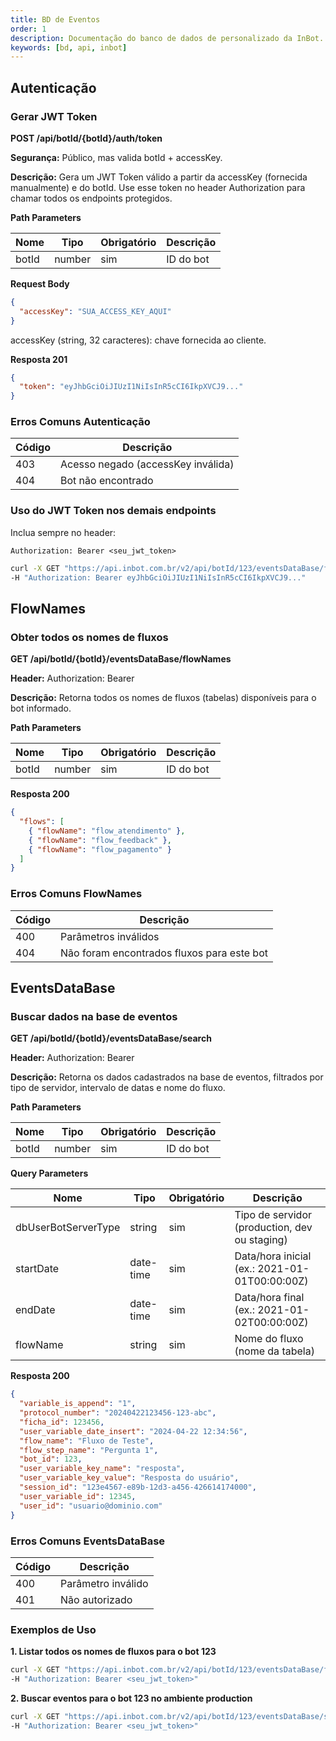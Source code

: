 ```yaml
---
title: BD de Eventos
order: 1
description: Documentação do banco de dados de personalizado da InBot.
keywords: [bd, api, inbot]
---
```


## Autenticação

### Gerar JWT Token

**POST /api/botId/{botId}/auth/token**

**Segurança:** Público, mas valida botId + accessKey.

**Descrição:** Gera um JWT Token válido a partir da accessKey (fornecida manualmente) e do botId. Use esse token no header Authorization para chamar todos os endpoints protegidos.

**Path Parameters**

| Nome  | Tipo   | Obrigatório | Descrição |
| ----- | ------ | ----------- | --------- |
| botId | number | sim         | ID do bot |

**Request Body**

```json
{
  "accessKey": "SUA_ACCESS_KEY_AQUI"
}
```

accessKey (string, 32 caracteres): chave fornecida ao cliente.

**Resposta 201**

```json
{
  "token": "eyJhbGciOiJIUzI1NiIsInR5cCI6IkpXVCJ9..."
}
```

### Erros Comuns Autenticação

| Código | Descrição                          |
| ------ | ---------------------------------- |
| 403    | Acesso negado (accessKey inválida) |
| 404    | Bot não encontrado                 |

### Uso do JWT Token nos demais endpoints

Inclua sempre no header:

`Authorization: Bearer <seu_jwt_token>`

```bash
curl -X GET "https://api.inbot.com.br/v2/api/botId/123/eventsDataBase/flowNames" \
-H "Authorization: Bearer eyJhbGciOiJIUzI1NiIsInR5cCI6IkpXVCJ9..."
```

## FlowNames

### Obter todos os nomes de fluxos

**GET /api/botId/{botId}/eventsDataBase/flowNames**

**Header:** Authorization: Bearer <token>

**Descrição:** Retorna todos os nomes de fluxos (tabelas) disponíveis para o bot informado.

**Path Parameters**

| Nome  | Tipo   | Obrigatório | Descrição |
| ----- | ------ | ----------- | --------- |
| botId | number | sim         | ID do bot |

**Resposta 200**

```json
{
  "flows": [
    { "flowName": "flow_atendimento" },
    { "flowName": "flow_feedback" },
    { "flowName": "flow_pagamento" }
  ]
}
```

### Erros Comuns FlowNames

| Código | Descrição                                  |
| ------ | ------------------------------------------ |
| 400    | Parâmetros inválidos                       |
| 404    | Não foram encontrados fluxos para este bot |

## EventsDataBase

### Buscar dados na base de eventos

**GET /api/botId/{botId}/eventsDataBase/search**

**Header:** Authorization: Bearer <token>

**Descrição:** Retorna os dados cadastrados na base de eventos, filtrados por tipo de servidor, intervalo de datas e nome do fluxo.

**Path Parameters**

| Nome  | Tipo   | Obrigatório | Descrição |
| ----- | ------ | ----------- | --------- |
| botId | number | sim         | ID do bot |

**Query Parameters**

| Nome                | Tipo      | Obrigatório | Descrição                                     |
| ------------------- | --------- | ----------- | --------------------------------------------- |
| dbUserBotServerType | string    | sim         | Tipo de servidor (production, dev ou staging) |
| startDate           | date-time | sim         | Data/hora inicial (ex.: 2021-01-01T00:00:00Z) |
| endDate             | date-time | sim         | Data/hora final (ex.: 2021-01-02T00:00:00Z)   |
| flowName            | string    | sim         | Nome do fluxo (nome da tabela)                |

**Resposta 200**

```json
{
  "variable_is_append": "1",
  "protocol_number": "20240422123456-123-abc",
  "ficha_id": 123456,
  "user_variable_date_insert": "2024-04-22 12:34:56",
  "flow_name": "Fluxo de Teste",
  "flow_step_name": "Pergunta 1",
  "bot_id": 123,
  "user_variable_key_name": "resposta",
  "user_variable_key_value": "Resposta do usuário",
  "session_id": "123e4567-e89b-12d3-a456-426614174000",
  "user_variable_id": 12345,
  "user_id": "usuario@dominio.com"
}
```

### Erros Comuns EventsDataBase

| Código | Descrição          |
| ------ | ------------------ |
| 400    | Parâmetro inválido |
| 401    | Não autorizado     |

### Exemplos de Uso

**1. Listar todos os nomes de fluxos para o bot 123**

```bash
curl -X GET "https://api.inbot.com.br/v2/api/botId/123/eventsDataBase/flowNames" \
-H "Authorization: Bearer <seu_jwt_token>"
```

**2. Buscar eventos para o bot 123 no ambiente production**

```bash
curl -X GET "https://api.inbot.com.br/v2/api/botId/123/eventsDataBase/search?dbUserBotServerType=production&startDate=2025-01-01T00:00:00Z&endDate=2025-01-07T23:59:59Z&flowName=fluxo_exemplo" \
-H "Authorization: Bearer <seu_jwt_token>"
```
